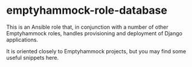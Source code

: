 # emptyhammock-role-database

This is an Ansible role that, in conjunction with a number of other Emptyhammock
roles, handles provisioning and deployment of Django applications.

It is oriented closely to Emptyhammock projects, but you may find some useful
snippets here.
